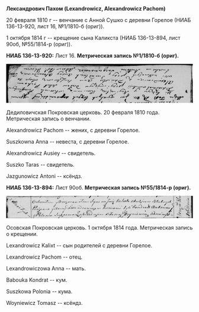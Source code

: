 **Лександрович Пахом (Lexandrowicz, Alexandrowicz Pachom)**

20 февраля 1810 г -- венчание с Анной Сушко с деревни Горелое (НИАБ
136-13-920, лист 16, №1/1810-б (ориг)).

1 октября 1814 г -- крещение сына Каликста (НИАБ 136-13-894, лист 90об,
№55/1814-р (ориг)).

**НИАБ 136-13-920:** Лист 16. **Метрическая запись №1/1810-б (ориг).**

![](./media/1f1f8e91b27d8fd9ead5f3eb4946c5e58947cabf.png)

Дедиловичская Покровская церковь. 20 февраля 1810 года. Метрическая
запись о венчании.

Alexandrowicz Pachom -- жених, с деревни Горелое.

Suszkowna Anna -- невеста, с деревни Горелое.

Alexandrowicz Ausiey -- свидетель.

Suszko Taras -- свидетель.

Jazgunowicz Antoni -- ксёндз.

**НИАБ 136-13-894:** Лист 90об. **Метрическая запись №55/1814-р
(ориг).**

![](./media/9f3beda58d144a013117939cb8d870637bfded5c.png)

Осовская Покровская церковь. 1 октября 1814 года. Метрическая запись о
крещении.

Lexandrowicz Kalixt -- сын родителей с деревни Горелое.

Lexandrowicz Pachom -- отец.

Lexandrowiczowa Anna -- мать.

Babouka Kondrat -- кум.

Suszkowa Polonia -- кума.

Woyniewicz Tomasz -- ксёндз.
